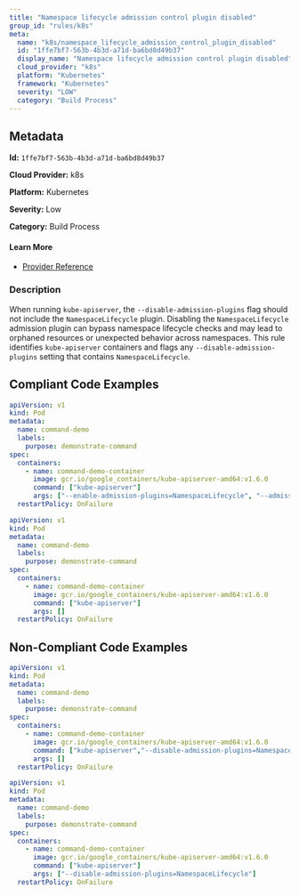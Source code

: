 ```yaml
---
title: "Namespace lifecycle admission control plugin disabled"
group_id: "rules/k8s"
meta:
  name: "k8s/namespace_lifecycle_admission_control_plugin_disabled"
  id: "1ffe7bf7-563b-4b3d-a71d-ba6bd8d49b37"
  display_name: "Namespace lifecycle admission control plugin disabled"
  cloud_provider: "k8s"
  platform: "Kubernetes"
  framework: "Kubernetes"
  severity: "LOW"
  category: "Build Process"
---
```

## Metadata

**Id:** `1ffe7bf7-563b-4b3d-a71d-ba6bd8d49b37`

**Cloud Provider:** k8s

**Platform:** Kubernetes

**Severity:** Low

**Category:** Build Process

#### Learn More

 - [Provider Reference](https://kubernetes.io/docs/reference/command-line-tools-reference/kube-apiserver/)

### Description

 When running `kube-apiserver`, the `--disable-admission-plugins` flag should not include the `NamespaceLifecycle` plugin. Disabling the `NamespaceLifecycle` admission plugin can bypass namespace lifecycle checks and may lead to orphaned resources or unexpected behavior across namespaces. This rule identifies `kube-apiserver` containers and flags any `--disable-admission-plugins` setting that contains `NamespaceLifecycle`.


## Compliant Code Examples
```yaml
apiVersion: v1
kind: Pod
metadata:
  name: command-demo
  labels:
    purpose: demonstrate-command
spec:
  containers:
    - name: command-demo-container
      image: gcr.io/google_containers/kube-apiserver-amd64:v1.6.0
      command: ["kube-apiserver"]
      args: ["--enable-admission-plugins=NamespaceLifecycle", "--admission-control-config-file=path/to/plugin/config/file.yaml"]
  restartPolicy: OnFailure

```

```yaml
apiVersion: v1
kind: Pod
metadata:
  name: command-demo
  labels:
    purpose: demonstrate-command
spec:
  containers:
    - name: command-demo-container
      image: gcr.io/google_containers/kube-apiserver-amd64:v1.6.0
      command: ["kube-apiserver"]
      args: []
  restartPolicy: OnFailure

```
## Non-Compliant Code Examples
```yaml
apiVersion: v1
kind: Pod
metadata:
  name: command-demo
  labels:
    purpose: demonstrate-command
spec:
  containers:
    - name: command-demo-container
      image: gcr.io/google_containers/kube-apiserver-amd64:v1.6.0
      command: ["kube-apiserver","--disable-admission-plugins=NamespaceLifecycle"]
      args: []
  restartPolicy: OnFailure

```

```yaml
apiVersion: v1
kind: Pod
metadata:
  name: command-demo
  labels:
    purpose: demonstrate-command
spec:
  containers:
    - name: command-demo-container
      image: gcr.io/google_containers/kube-apiserver-amd64:v1.6.0
      command: ["kube-apiserver"]
      args: ["--disable-admission-plugins=NamespaceLifecycle"]
  restartPolicy: OnFailure

```